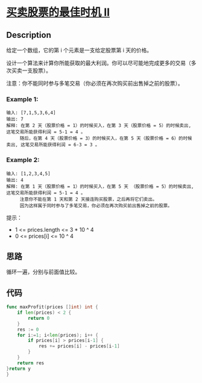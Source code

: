 # [买卖股票的最佳时机 II](https://leetcode-cn.com/problems/best-time-to-buy-and-sell-stock-ii/)

## Description

给定一个数组，它的第 i 个元素是一支给定股票第 i 天的价格。

设计一个算法来计算你所能获取的最大利润。你可以尽可能地完成更多的交易（多次买卖一支股票）。

注意：你不能同时参与多笔交易（你必须在再次购买前出售掉之前的股票）。

### Example 1:

````
输入: [7,1,5,3,6,4]
输出: 7
解释: 在第 2 天（股票价格 = 1）的时候买入，在第 3 天（股票价格 = 5）的时候卖出, 这笔交易所能获得利润 = 5-1 = 4 。
     随后，在第 4 天（股票价格 = 3）的时候买入，在第 5 天（股票价格 = 6）的时候卖出, 这笔交易所能获得利润 = 6-3 = 3 。
````
### Example 2:

````
输入: [1,2,3,4,5]
输出: 4
解释: 在第 1 天（股票价格 = 1）的时候买入，在第 5 天 （股票价格 = 5）的时候卖出, 这笔交易所能获得利润 = 5-1 = 4 。
     注意你不能在第 1 天和第 2 天接连购买股票，之后再将它们卖出。
     因为这样属于同时参与了多笔交易，你必须在再次购买前出售掉之前的股票。
````

提示：

* 1 <= prices.length <= 3 * 10 ^ 4
* 0 <= prices[i] <= 10 ^ 4


## 思路

循环一遍，分别与前面值比较。


## 代码 
``` Go
func maxProfit(prices []int) int {
    if len(prices) < 2 {
        return 0
    }
    res := 0
    for i:=1; i<len(prices); i++ {
        if prices[i] > prices[i-1] {
            res += prices[i] - prices[i-1]
        }
    }
    return res
}return y
}
```
